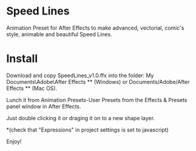 # Speed Lines
 Animation Preset for After Effects to make advanced, vectorial, comic's style, animable and beautiful Speed Lines.

# Install
Download and copy SpeedLines_v1.0.ffx into the folder: 
My Documents\Adobe\After Effects ** (Windows) or Documents/Adobe/After Effects ** (Mac OS). 

Lunch it from Animation Presets-User Presets from the Effects & Presets panel window in After Effects.

Just double clicking it or draging it on to a new shape layer.

*(check that "Expressions" in project settings is set to javascript)

Enjoy!
